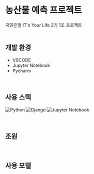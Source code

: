  # 농산물 예측 프로젝트 

국민은행 IT's Your Life 2기 1조 프로젝트
<br>
<br>

## 개발 환경
* VSCODE
* Jupyter Notebook
* Pycharm
<br>

## 사용 스택
![Python](https://img.shields.io/badge/python-3670A0?style=for-the-badge&logo=python&logoColor=ffdd54)
![Django](https://img.shields.io/badge/django-%23092E20.svg?style=for-the-badge&logo=django&logoColor=white)
![Jupyter Notebook](https://img.shields.io/badge/jupyter-%23FA0F00.svg?style=for-the-badge&logo=jupyter&logoColor=white)




<br>

## 조원

<br>

## 사용 모델

<br>

